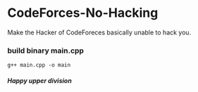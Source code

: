 # CodeForces-No-Hacking
Make the Hacker of CodeForeces basically unable to hack you.
### build binary main.cpp
`g++ main.cpp -o main`
##### Happy upper division
